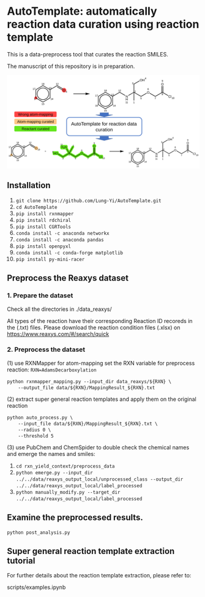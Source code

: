 # AutoTemplate: automatically reaction data curation using reaction template
This is a data-preprocess tool that curates the reaction SMILES.

The manuscript of this repository is in preparation.

![alt text](abstract_figure.svg)

## Installation
1. `git clone https://github.com/Lung-Yi/AutoTemplate.git`
2. `cd AutoTemplate`
3. `pip install rxnmapper`
4. `pip install rdchiral`
5. `pip install CGRTools`
6. `conda install -c anaconda networkx`
7. `conda install -c anaconda pandas`
8. `pip install openpyxl`
9. `conda install -c conda-forge matplotlib`
10. `pip install py-mini-racer`


## Preprocess the Reaxys dataset
### 1. Prepare the dataset
Check all the directories in ./data_reaxys/

All types of the reaction have their corresponding Reaction ID recoreds in the (.txt) files. Please download the reaction condition files (.xlsx) on https://www.reaxys.com/#/search/quick

### 2. Preprocess the dataset
(1) use RXNMapper for atom-mapping
set the RXN variable for preprocess reaction: `RXN=AdamsDecarboxylation`
```
python rxnmapper_mapping.py --input_dir data_reaxys/${RXN} \
    --output_file data/${RXN}/MappingResult_${RXN}.txt
```

(2) extract super general reaction templates and apply them on the original reaction
```
python auto_process.py \
    --input_file data/${RXN}/MappingResult_${RXN}.txt \
    --radius 0 \
    --threshold 5
```

(3) use PubChem and ChemSpider to double check the chemical names and emerge the names and smiles:
1. `cd rxn_yield_context/preprocess_data`
2. `python emerge.py --input_dir ../../data/reaxys_output_local/unprocessed_class --output_dir ../../data/reaxys_output_local/label_processed`
3. `python manually_modify.py --target_dir ../../data/reaxys_output_local/label_processed`

## Examine the preprocessed results.
```
python post_analysis.py
```

## Super general reaction template extraction tutorial
For further details about the reaction template extraction, please refer to:

scripts/examples.ipynb